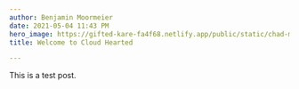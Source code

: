 ```yaml
---
author: Benjamin Moormeier
date: 2021-05-04 11:43 PM
hero_image: https://gifted-kare-fa4f68.netlify.app/public/static/chad-madden-ogiozhnb1qm-unsplash.jpg
title: Welcome to Cloud Hearted

---
```

This is a test post.